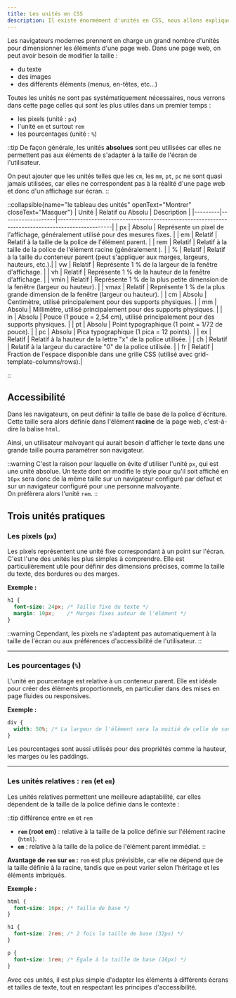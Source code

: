 ```yaml
---
title: Les unités en CSS
description: Il existe énormément d'unités en CSS, nous allons expliquer celles qu'il faut privilégier et pourquoi.
---
```


Les navigateurs modernes prennent en charge un grand nombre d'unités pour dimensionner les éléments d'une page web. Dans une page web, on peut avoir besoin de modifier la taille : 
- du texte
- des images
- des différents éléments (menus, en-têtes, etc...)

Toutes les unités ne sont pas systématiquement nécessaires, nous verrons dans cette page celles qui sont les plus utiles dans un premier temps : 
- les pixels (unité : `px`)
- l'unité `em` et surtout `rem`
- les pourcentages (unité : `%`)

::tip
De façon générale, les unités **absolues** sont peu utilisées car elles ne permettent pas aux éléments de s'adapter à la taille de l'écran de l'utilisateur.

On peut ajouter que les unités telles que les `cm`, les `mm`, `pt`, `pc` ne sont quasi jamais utilisées, car elles ne correspondent pas à la réalité d'une page web et donc d'un affichage sur écran.
::

::collapsible{name="le tableau des unités" openText="Montrer" closeText="Masquer"}
| Unité   | Relatif ou Absolu | Description                                                                                     |
|---------|-------------------|-------------------------------------------------------------------------------------------------|
| px      | Absolu            | Représente un pixel de l'affichage, généralement utilisé pour des mesures fixes.               |
| em      | Relatif           | Relatif à la taille de la police de l'élément parent.                                          |
| rem     | Relatif           | Relatif à la taille de la police de l'élément racine (généralement <html>).                   |
| %       | Relatif           | Relatif à la taille du conteneur parent (peut s'appliquer aux marges, largeurs, hauteurs, etc.).|
| vw      | Relatif           | Représente 1 % de la largeur de la fenêtre d'affichage.                                       |
| vh      | Relatif           | Représente 1 % de la hauteur de la fenêtre d'affichage.                                       |
| vmin    | Relatif           | Représente 1 % de la plus petite dimension de la fenêtre (largeur ou hauteur).                |
| vmax    | Relatif           | Représente 1 % de la plus grande dimension de la fenêtre (largeur ou hauteur).                |
| cm      | Absolu            | Centimètre, utilisé principalement pour des supports physiques.                              |
| mm      | Absolu            | Millimètre, utilisé principalement pour des supports physiques.                               |
| in      | Absolu            | Pouce (1 pouce = 2,54 cm), utilisé principalement pour des supports physiques.                |
| pt      | Absolu            | Point typographique (1 point = 1/72 de pouce).                                               |
| pc      | Absolu            | Pica typographique (1 pica = 12 points).                                                     |
| ex      | Relatif           | Relatif à la hauteur de la lettre \"x\" de la police utilisée.                                  |
| ch      | Relatif           | Relatif à la largeur du caractère \"0\" de la police utilisée.                                  |
| fr      | Relatif           | Fraction de l'espace disponible dans une grille CSS (utilisé avec grid-template-columns/rows).|

::

## Accessibilité
Dans les navigateurs, on peut définir la taille de base de la police d'écriture. Cette taille sera alors définie dans l'élément **racine** de la page web, c'est-à-dire la balise `html`.

Ainsi, un utilisateur malvoyant qui aurait besoin d'afficher le texte dans une grande taille pourra paramétrer son navigateur.

::warning
C'est la raison pour laquelle on évite d'utiliser l'unité `px`, qui est une unité absolue. Un texte dont on modifie le style pour qu'il soit affiché en `16px` sera donc de la même taille sur un navigateur configuré par défaut et sur un navigateur configuré pour une personne malvoyante.
<br>
On préfèrera alors l'unité `rem`.
::

## Trois unités pratiques
### Les pixels (`px`)
Les pixels représentent une unité fixe correspondant à un point sur l'écran. C'est l'une des unités les plus simples à comprendre. Elle est particulièrement utile pour définir des dimensions précises, comme la taille du texte, des bordures ou des marges.

**Exemple :**
```css
h1 {
  font-size: 24px; /* Taille fixe du texte */
  margin: 10px;    /* Marges fixes autour de l'élément */
}
```

::warning
Cependant, les pixels ne s'adaptent pas automatiquement à la taille de l'écran ou aux préférences d'accessibilité de l'utilisateur.
::

---

### Les pourcentages (`%`)
L'unité en pourcentage est relative à un conteneur parent. Elle est idéale pour créer des éléments proportionnels, en particulier dans des mises en page fluides ou responsives.

**Exemple :**
```css
div {
  width: 50%; /* La largeur de l'élément sera la moitié de celle de son conteneur parent */
}
```

Les pourcentages sont aussi utilisés pour des propriétés comme la hauteur, les marges ou les paddings.

---

### Les unités relatives : `rem` (et `em`)
Les unités relatives permettent une meilleure adaptabilité, car elles dépendent de la taille de la police définie dans le contexte :

::tip
différence entre `em` et `rem`
- **`rem` (root em)** : relative à la taille de la police définie sur l'élément racine (`html`).
- **`em`** : relative à la taille de la police de l'élément parent immédiat.
::

**Avantage de `rem` sur `em` :**
`rem` est plus prévisible, car elle ne dépend que de la taille définie à la racine, tandis que `em` peut varier selon l'héritage et les éléments imbriqués.

**Exemple :**
```css
html {
  font-size: 16px; /* Taille de base */
}

h1 {
  font-size: 2rem; /* 2 fois la taille de base (32px) */
}

p {
  font-size: 1rem; /* Égale à la taille de base (16px) */
}
```

Avec ces unités, il est plus simple d'adapter les éléments à différents écrans et tailles de texte, tout en respectant les principes d'accessibilité.